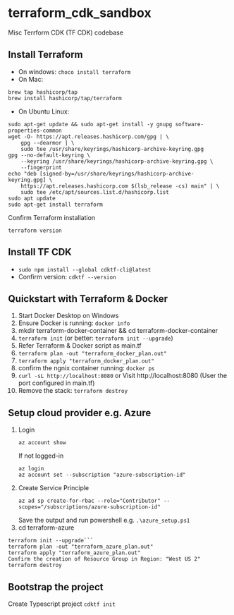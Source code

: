 # terraform_cdk_sandbox
Misc Terrform CDK (TF CDK) codebase


## Install Terraform
- On windows: ```choco install terraform```
- On Mac: 
```
brew tap hashicorp/tap
brew install hashicorp/tap/terraform
```
- On Ubuntu Linux:
```
sudo apt-get update && sudo apt-get install -y gnupg software-properties-common
wget -O- https://apt.releases.hashicorp.com/gpg | \
    gpg --dearmor | \
    sudo tee /usr/share/keyrings/hashicorp-archive-keyring.gpg
gpg --no-default-keyring \
    --keyring /usr/share/keyrings/hashicorp-archive-keyring.gpg \
    --fingerprint
echo "deb [signed-by=/usr/share/keyrings/hashicorp-archive-keyring.gpg] \
    https://apt.releases.hashicorp.com $(lsb_release -cs) main" | \
    sudo tee /etc/apt/sources.list.d/hashicorp.list
sudo apt update
sudo apt-get install terraform
```

Confirm Terraform installation
```
terraform version
```

## Install TF CDK
- ```sudo npm install --global cdktf-cli@latest```
- Confirm version: ```cdktf --version```

## Quickstart with Terraform & Docker
1. Start Docker Desktop on Windows
2. Ensure Docker is running: ```docker info```
3. mkdir terraform-docker-container && cd terraform-docker-container
4. ```terraform init``` (or better: ```terraform init --upgrade```)
5. Refer Terraform & Docker script as main.tf
6. ```terraform plan -out "terraform_docker_plan.out" ```
7. ```terraform apply "terraform_docker_plan.out" ```
8. confirm the ngnix container running: ```docker ps```
9. ```curl -sL http://localhost:8080``` or Visit http://localhost:8080 (User the port configured in main.tf)
10. Remove the stack: ```terraform destroy```


## Setup cloud provider e.g. Azure
1. Login
    ```
    az account show
    ```
    If not logged-in
    ```
    az login
    az account set --subscription "azure-subscription-id"
    ```
2. Create Service Principle
    ```
    az ad sp create-for-rbac --role="Contributor" --scopes="/subscriptions/azure-subscription-id"
    ```
    Save the output and run powershell e.g. ```.\azure_setup.ps1```
3. cd terraform-azure
```
terraform init --upgrade```
terraform plan -out "terraform_azure_plan.out"
terraform apply "terraform_azure_plan.out"
Confirm the creation of Resource Group in Region: "West US 2"
terraform destroy
``` 

## Bootstrap the project
Create Typescript project
```cdktf init ```
